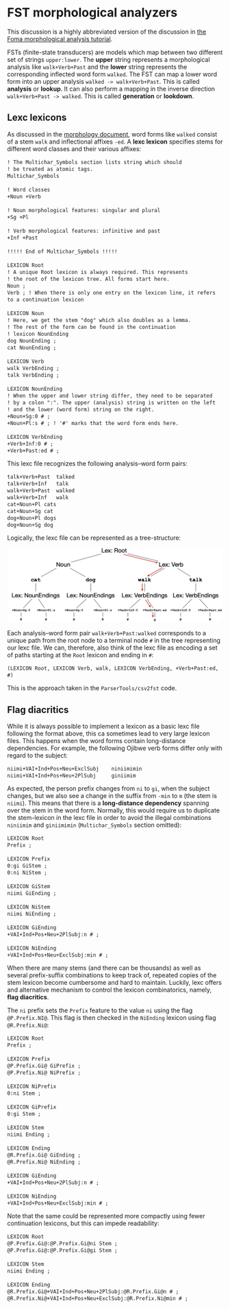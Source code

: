 # FST morphological analyzers

This discussion is a highly abbreviated version of the discussion in [the Foma morphological analysis tutorial](https://fomafst.github.io/morphtut.html).

FSTs (finite-state transducers) are models which map between two different set of strings `upper:lower`. The **upper** string represents a morphological analysis like `walk+Verb+Past` and the **lower** string represents the corresponding inflected word form `walked`. The FST can map a lower word form into an upper analysis `walked -> walk+Verb+Past`. This is called **analysis** or **lookup**. It can also perform a mapping in the inverse direction `walk+Verb+Past -> walked`. This is called **generation** or **lookdown**.

## Lexc lexicons

As discussed in the [morphology document](morphology.md), word forms like `walked` consist of a stem `walk` and inflectional affixes `-ed`. A **lexc lexicon** specifies stems for different word classes and their various affixes:
```
! The Multichar_Symbols section lists string which should
! be treated as atomic tags.
Multichar_Symbols

! Word classes
+Noun +Verb

! Noun morphological features: singular and plural
+Sg +Pl

! Verb morphological features: infinitive and past
+Inf +Past

!!!!! End of Multichar_Symbols !!!!!

LEXICON Root
! A unique Root lexicon is always required. This represents
! the root of the lexicon tree. All forms start here.
Noun ;  
Verb ; ! When there is only one entry on the lexicon line, it refers to a continuation lexicon

LEXICON Noun
! Here, we get the stem "dog" which also doubles as a lemma.
! The rest of the form can be found in the continuation
! lexicon NounEnding
dog NounEnding ; 
cat NounEnding ;

LEXICON Verb
walk VerbEnding ;
talk VerbEnding ;

LEXICON NounEnding
! When the upper and lower string differ, they need to be separated
! by a colon ":". The upper (analysis) string is written on the left
! and the lower (word form) string on the right.
+Noun+Sg:0 # ; 
+Noun+Pl:s # ; ! '#' marks that the word form ends here.

LEXICON VerbEnding
+Verb+Inf:0 # ;
+Verb+Past:ed # ;
```

This lexc file recognizes the following analysis–word form pairs:

```
talk+Verb+Past	talked
talk+Verb+Inf	talk
walk+Verb+Past	walked
walk+Verb+Inf	walk
cat+Noun+Pl	cats
cat+Noun+Sg	cat
dog+Noun+Pl	dogs
dog+Noun+Sg	dog
```

Logically, the lexc file can be represented as a tree-structure:

![Lexc tree](img/tree.png)

Each analysis–word form pair `walk+Verb+Past:walked` corresponds to a unique path from the root node to a terminal node `#` in the tree representing our lexc file. We can, therefore, also think of the lexc file as encoding a set of paths starting at the `Root` lexicon and ending in `#`:

```
(LEXICON Root, LEXICON Verb, walk, LEXICON VerbEnding, +Verb+Past:ed, #)
```

This is the approach taken in the `ParserTools/csv2fst` code.

## Flag diacritics

While it is always possible to implement a lexicon as a basic lexc file following the format above, this ca sometimes lead to very large lexicon files. This happens when the word forms contain long-distance dependencies. For example, the following Ojibwe verb forms differ only with regard to the subject:

```
niimi+VAI+Ind+Pos+Neu+ExclSubj    niniimimin
niimi+VAI+Ind+Pos+Neu+2PlSubj     giniimim
```

As expected, the person prefix changes from `ni` to `gi`, when the subject changes, but we also see a change in the suffix from `-min` to `m` (the stem is `niimi`). This means that there is a **long-distance dependency** spanning over the stem in the word form. Normally, this would require us to duplicate the stem-lexicon in the lexc file in order to avoid the illegal combinations `niniimim` and `giniimimin` (`Multichar_Symbols` section omitted):

```
LEXICON Root
Prefix ;

LEXICON Prefix
0:gi GiStem ;
0:ni NiStem ;

LEXICON GiStem
niimi GiEnding ;

LEXICON NiStem
niimi NiEnding ;

LEXICON GiEnding
+VAI+Ind+Pos+Neu+2PlSubj:n # ;

LEXICON NiEnding
+VAI+Ind+Pos+Neu+ExclSubj:min # ;
```

When there are many stems (and there can be thousands) as well as several prefix-suffix combinations to keep track of, repeated copies of the stem lexicon become cumbersome and hard to maintain. Luckily, lexc offers and alternative mechanism to control the lexicon combinatorics, namely, **flag diacritics**.

The `ni` prefix sets the `Prefix` feature to the value `ni` using the flag `@P.Prefix.NI@`. This flag is then checked in the `NiEnding` lexicon using flag `@R.Prefix.Ni@`:

```
LEXICON Root
Prefix ;

LEXICON Prefix
@P.Prefix.Gi@ GiPrefix ;
@P.Prefix.Ni@ NiPrefix ;

LEXICON NiPrefix
0:ni Stem ;

LEXICON GiPrefix
0:gi Stem ;

LEXICON Stem
niimi Ending ;

LEXICON Ending
@R.Prefix.Gi@ GiEnding ;
@R.Prefix.Ni@ NiEnding ;

LEXICON GiEnding
+VAI+Ind+Pos+Neu+2PlSubj:n # ;

LEXICON NiEnding
+VAI+Ind+Pos+Neu+ExclSubj:min # ;
```

Note that the same could be represented more compactly using fewer continuation lexicons, but this can impede readability:

```
LEXICON Root
@P.Prefix.Gi@:@P.Prefix.Gi@ni Stem ;
@P.Prefix.Gi@:@P.Prefix.Gi@gi Stem ;

LEXICON Stem
niimi Ending ;

LEXICON Ending
@R.Prefix.Gi@+VAI+Ind+Pos+Neu+2PlSubj:@R.Prefix.Gi@n # ;
@R.Prefix.Ni@+VAI+Ind+Pos+Neu+ExclSubj:@R.Prefix.Ni@min # ;

```
